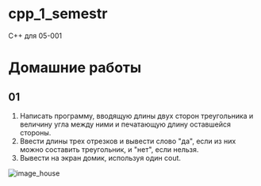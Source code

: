 # cpp_1_semestr
C++ для 05-001


# Домашние работы
## 01
1. Написать программу, вводящую длины двух сторон треугольника и величину угла между ними и печатающую длину оставшейся стороны.
2. Ввести длины трех отрезков и вывести слово "да", если из них можно составить треугольник, и "нет", если нельзя.
3. Вывести на экран домик, используя один cout.

![image_house](http://cppstudio.com/wp-content/images/article/image_task1.png)